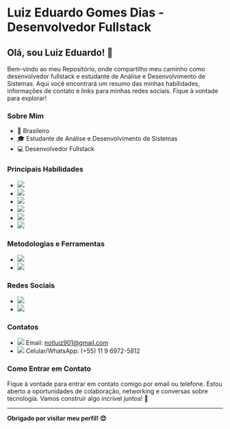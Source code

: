 # Luiz Eduardo Gomes Dias - Desenvolvedor Fullstack

## Olá, sou Luiz Eduardo! 👋

Bem-vindo ao meu Repositório, onde compartilho meu caminho como desenvolvedor fullstack e estudante de Análise e Desenvolvimento de Sistemas. Aqui você encontrará um resumo das minhas habilidades, informações de contato e links para minhas redes sociais. Fique à vontade para explorar!

### Sobre Mim

- 🌆 Brasileiro
- 🎓 Estudante de Análise e Desenvolvimento de Sistemas
- 💻 Desenvolvedor Fullstack

### Principais Habilidades

- <img src="https://img.shields.io/badge/JavaScript-F7DF1E?style=for-the-badge&logo=javascript&logoColor=black" /></a>
- <img src="https://img.shields.io/badge/HTML5-E34F26?style=for-the-badge&logo=html5&logoColor=white" /></a>
- <img src="https://img.shields.io/badge/CSS-1572B6?style=for-the-badge&logo=css3&logoColor=white" /></a>
- <img src="https://img.shields.io/badge/Java-007396?style=for-the-badge&logo=java&logoColor=white" /></a>
- <img src="https://img.shields.io/badge/ColdFusion-ED2939?style=for-the-badge&logo=coldfusion&logoColor=white&color=blue" /></a>
- <img src="https://img.shields.io/badge/SQL%20Server-CC2927?style=for-the-badge&logo=microsoft-sql-server&logoColor=white" /></a>

### Metodologias e Ferramentas

- <img src="https://img.shields.io/badge/Scrum-6DB33F?style=for-the-badge&logo=scrum&logoColor=white" /></a>
- <img src="https://img.shields.io/badge/OWASP-ZAP-000000?style=for-the-badge&logo=owasp&logoColor=white" /></a>

### Redes Sociais

- <a href="https://www.linkedin.com/in/luiz-eduardo-gomes-dias/" alt="Linkedin">
  <img src="https://img.shields.io/badge/-Linkedin-0e76a8?style=flat-square&logo=Linkedin&logoColor=white&link=https://www.linkedin.com/in/luiz-eduardo-gomes-dias/" /></a>
- <a  href="https://www.instagram.com/_gomeszlu/" alt="Instagram">
  <img src="https://img.shields.io/badge/-Instagram-DF0174?style=flat-square&labelColor=DF0174&logo=instagram&logoColor=white&link=https://www.instagram.com/_gomeszlu/"/></a>

### Contatos

- <img src="https://img.shields.io/badge/Email-D14836?style=for-the-badge&logo=gmail&logoColor=white" /></a> Email: notluiz901@gmail.com
- <img src="https://img.shields.io/badge/Celular-📱-25D366?style=for-the-badge" /></a> Celular/WhatsApp: (+55) 11 9 6972-5812

### Como Entrar em Contato

Fique à vontade para entrar em contato comigo por email ou telefone. Estou aberto a oportunidades de colaboração, networking e conversas sobre tecnologia. Vamos construir algo incrível juntos! 🚀

---

**Obrigado por visitar meu perfil! 😊**
